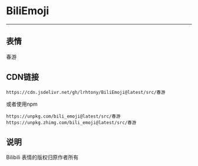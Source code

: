 # BiliEmoji
---
## 表情
春游
## CDN链接
```
https://cdn.jsdelivr.net/gh/lrhtony/BiliEmoji@latest/src/春游
```
或者使用npm
```
https://unpkg.com/bili_emoji@latest/src/春游
https://unpkg.zhimg.com/bili_emoji@latest/src/春游
```
## 说明
Bilibili 表情的版权归原作者所有
